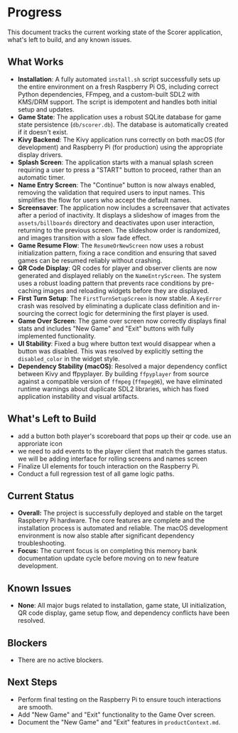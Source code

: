 # Progress

This document tracks the current working state of the Scorer application, what's left to build, and any known issues.

## What Works

- **Installation**: A fully automated `install.sh` script successfully sets up the entire environment on a fresh Raspberry Pi OS, including correct Python dependencies, FFmpeg, and a custom-built SDL2 with KMS/DRM support. The script is idempotent and handles both initial setup and updates.
- **Game State**: The application uses a robust SQLite database for game state persistence (`db/scorer.db`). The database is automatically created if it doesn't exist.
- **Kivy Backend**: The Kivy application runs correctly on both macOS (for development) and Raspberry Pi (for production) using the appropriate display drivers.
- **Splash Screen**: The application starts with a manual splash screen requiring a user to press a "START" button to proceed, rather than an automatic timer.
- **Name Entry Screen**: The "Continue" button is now always enabled, removing the validation that required users to input names. This simplifies the flow for users who accept the default names.
- **Screensaver**: The application now includes a screensaver that activates after a period of inactivity. It displays a slideshow of images from the `assets/billboards` directory and deactivates upon user interaction, returning to the previous screen. The slideshow order is randomized, and images transition with a slow fade effect.
- **Game Resume Flow**: The `ResumeOrNewScreen` now uses a robust initialization pattern, fixing a race condition and ensuring that saved games can be resumed reliably without crashing.
- **QR Code Display**: QR codes for player and observer clients are now generated and displayed reliably on the `NameEntryScreen`. The system uses a robust loading pattern that prevents race conditions by pre-caching images and reloading widgets before they are displayed.
- **First Turn Setup**: The `FirstTurnSetupScreen` is now stable. A `KeyError` crash was resolved by eliminating a duplicate class definition and in-sourcing the correct logic for determining the first player is used.
- **Game Over Screen**: The game over screen now correctly displays final stats and includes "New Game" and "Exit" buttons with fully implemented functionality.
- **UI Stability**: Fixed a bug where button text would disappear when a button was disabled. This was resolved by explicitly setting the `disabled_color` in the widget style.
- **Dependency Stability (macOS)**: Resolved a major dependency conflict between Kivy and ffpyplayer. By building `ffpyplayer` from source against a compatible version of `ffmpeg` (`ffmpeg@6`), we have eliminated runtime warnings about duplicate SDL2 libraries, which has fixed application instability and visual artifacts.

## What's Left to Build

- add a button both player's scoreboard that pops up their qr code. use an approriate icon
- we need to add events to the player client that match the games status. we will be adding interface for rolling screens and names screen
- Finalize UI elements for touch interaction on the Raspberry Pi.
- Conduct a full regression test of all game logic paths.

## Current Status

- **Overall:** The project is successfully deployed and stable on the target Raspberry Pi hardware. The core features are complete and the installation process is automated and reliable. The macOS development environment is now also stable after significant dependency troubleshooting.
- **Focus:** The current focus is on completing this memory bank documentation update cycle before moving on to new feature development.

## Known Issues

- **None**: All major bugs related to installation, game state, UI initialization, QR code display, game setup flow, and dependency conflicts have been resolved.

## Blockers

- There are no active blockers.

## Next Steps

- Perform final testing on the Raspberry Pi to ensure touch interactions are smooth.
- Add "New Game" and "Exit" functionality to the Game Over screen.
- Document the "New Game" and "Exit" features in `productContext.md`.
